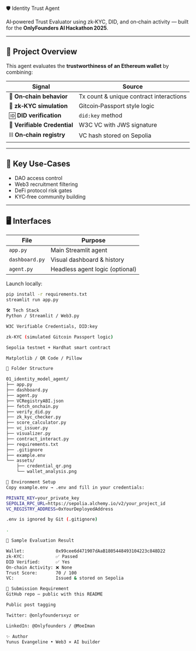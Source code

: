 🛡️ Identity Trust Agent

AI‑powered Trust Evaluator using zk‑KYC, DID, and on‑chain activity — built for the **OnlyFounders AI Hackathon 2025**.

---

## 📌 Project Overview

This agent evaluates the **trustworthiness of an Ethereum wallet** by combining:

| Signal | Source |
|--------|--------|
| 🔗 **On‑chain behavior** | Tx count & unique contract interactions |
| 🧾 **zk‑KYC simulation** | Gitcoin‑Passport style logic |
| 🆔 **DID verification**  | `did:key` method |
| 📜 **Verifiable Credential** | W3C VC with JWS signature |
| ⛓ **On‑chain registry** | VC hash stored on Sepolia |

---

## 🎯 Key Use‑Cases

- DAO access control  
- Web3 recruitment filtering  
- DeFi protocol risk gates  
- KYC‑free community building  

---

## 🖥️ Interfaces

| File | Purpose |
|------|---------|
| `app.py` | Main Streamlit agent |
| `dashboard.py` | Visual dashboard & history |
| `agent.py` | Headless agent logic (optional) |

Launch locally:

```bash
pip install -r requirements.txt
streamlit run app.py

🛠️ Tech Stack
Python / Streamlit / Web3.py

W3C Verifiable Credentials, DID:key

zk‑KYC (simulated Gitcoin Passport logic)

Sepolia testnet + Hardhat smart contract

Matplotlib / QR Code / Pillow

🧬 Folder Structure

01_identity_model_agent/
├── app.py
├── dashboard.py
├── agent.py
├── VCRegistryABI.json
├── fetch_onchain.py
├── verify_did.py
├── zk_kyc_checker.py
├── score_calculator.py
├── vc_issuer.py
├── visualizer.py
├── contract_interact.py
├── requirements.txt
├── .gitignore
├── example.env
└── assets/
    ├── credential_qr.png
    └── wallet_analysis.png

🔐 Environment Setup
Copy example.env → .env and fill in your credentials:

PRIVATE_KEY=your_private_key
SEPOLIA_RPC_URL=https://sepolia.alchemy.io/v2/your_project_id
VC_REGISTRY_ADDRESS=0xYourDeployedAddress

.env is ignored by Git (.gitignore)

.

🧪 Sample Evaluation Result

Wallet:            0x99cee6d471907dAaB1805448493104223c848D22
zk-KYC:            ✅ Passed
DID Verified:      ✅ Yes
On-chain Activity: ❌ None
Trust Score:       70 / 100
VC:                Issued & stored on Sepolia

📢 Submission Requirement
GitHub repo — public with this README

Public post tagging

Twitter: @onlyfoundersxyz or

LinkedIn: @Onlyfounders / @MoeIman

✨ Author
Yunus Evangeline • Web3 × AI builder
